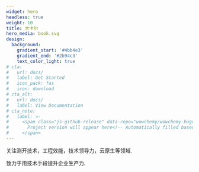 ```yaml
---
widget: hero
headless: true
weight: 10
title: 大卡尔
hero_media: book.svg
design:
  background:
    gradient_start: '#4bb4e3'
    gradient_end: '#2b94c3'
    text_color_light: true
# cta:
#   url: docs/
#   label: Get Started
#   icon_pack: fas
#   icon: download
# cta_alt:
#   url: docs/
#   label: View Documentation
# cta_note:
#   label: >-
#     <span class="js-github-release" data-repo="wowchemy/wowchemy-hugo-themes">
#       Project version will appear here<!-- Automatically filled based on data-repo value -->
#     </span>
---
```


关注测开技术，工程效能，技术领导力，云原生等领域.

致力于用技术手段提升企业生产力.
